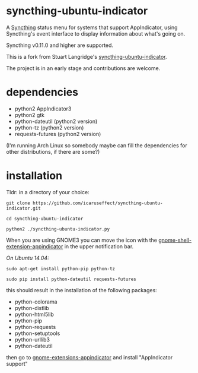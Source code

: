 syncthing-ubuntu-indicator
==========================

A [Syncthing] status menu for systems that support AppIndicator,
using Syncthing's event interface to display information about what's going on.

Syncthing v0.11.0 and higher are supported.

This is a fork from Stuart Langridge's [syncthing-ubuntu-indicator].

The project is in an early stage and contributions are welcome.

dependencies
==========================

* python2 AppIndicator3
* python2 gtk 
* python-dateutil (python2 version)
* python-tz (python2 version)
* requests-futures (python2 version)


(I'm running Arch Linux so somebody maybe can fill the dependencies for other distributions, if there are some?)

installation
==========================
Tldr:
in a directory of your choice:

    git clone https://github.com/icaruseffect/syncthing-ubuntu-indicator.git
  
    cd syncthing-ubuntu-indicator
  
    python2 ./syncthing-ubuntu-indicator.py

When you are using GNOME3 you can move the icon with the [gnome-shell-extension-appindicator] in the upper notification bar. 


_On Ubuntu 14.04:_

    sudo apt-get install python-pip python-tz 
  
    sudo pip install python-dateutil requests-futures

  this should result in the installation of the following packages:
  * python-colorama
  * python-distlib
  * python-html5lib
  * python-pip
  * python-requests
  * python-setuptools
  * python-urllib3
  * python-dateutil

  then go to [gnome-extensions-appindicator] and install "AppIndicator support"





[Syncthing]: https://github.com/syncthing/syncthing

[syncthing-ubuntu-indicator]: https://github.com/stuartlangridge/syncthing-ubuntu-indicator

[gnome-shell-extension-appindicator]: https://github.com/rgcjonas/gnome-shell-extension-appindicator

[gnome-extensions-appindicator]: https://extensions.gnome.org/extension/615/appindicator-support/

